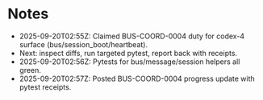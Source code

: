# Notes
- 2025-09-20T02:55Z: Claimed BUS-COORD-0004 duty for codex-4 surface (bus/session_boot/heartbeat).
- Next: inspect diffs, run targeted pytest, report back with receipts.
- 2025-09-20T02:56Z: Pytests for bus/message/session helpers all green.
- 2025-09-20T02:57Z: Posted BUS-COORD-0004 progress update with pytest receipts.
